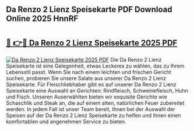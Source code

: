## Da Renzo 2 Lienz Speisekarte PDF Download Online 2025 HnnRF

# <h2><a href="http://gcaenm.nevu.top/?p=Da+Renzo+2+Lienz+Speisekarte">🔗 👉🔴 Da Renzo 2 Lienz Speisekarte 2025 PDF</a></h2>

[![Da Renzo 2 Lienz Speisekarte 2025 PDF](https://i.imgur.com/dBaPXMq.png)](http://gcaenm.nevu.top/?p=Da+Renzo+2+Lienz+Speisekarte)
Die Da Renzo 2 Lienz Speisekarte ist eine Gelegenheit, etwas Leckeres zu wählen, das zu Ihrem Lebensstil passt. Wenn Sie nach einem leichten und frischen Gericht suchen, probieren Sie unsere Salate aus unserer Da Renzo 2 Lienz Speisekarte. Für Fleischliebhaber gibt es auf unserer Da Renzo 2 Lienz Speisekarte eine Auswahl an Gerichten: Rindfleisch, Schweinefleisch, Huhn und Fisch. Unseren Auserwählten bieten wir exquisite Gerichte wie Schaschlik und Steak an, die auf einem alten, natürlichen Feuer zubereitet werden. In jedem Fall ist unser Team bereit, Ihnen bei der Auswahl der Speisen auf der Da Renzo 2 Lienz Speisekarte zu helfen und Ihnen einen komfortablen und angenehmen Service zu bieten.

